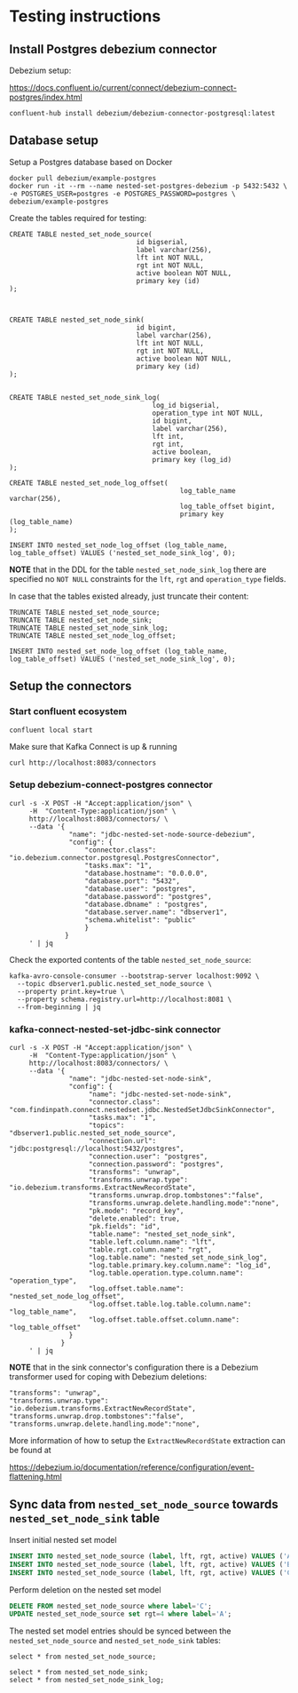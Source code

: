 Testing instructions
====================

## Install Postgres debezium connector

Debezium setup:

https://docs.confluent.io/current/connect/debezium-connect-postgres/index.html

```
confluent-hub install debezium/debezium-connector-postgresql:latest
```

## Database setup

Setup a Postgres database based on Docker

```
docker pull debezium/example-postgres
docker run -it --rm --name nested-set-postgres-debezium -p 5432:5432 \
-e POSTGRES_USER=postgres -e POSTGRES_PASSWORD=postgres \
debezium/example-postgres

```


Create the tables required for testing:

```
CREATE TABLE nested_set_node_source(
                                id bigserial,
                                label varchar(256),
                                lft int NOT NULL,
                                rgt int NOT NULL,
                                active boolean NOT NULL,
                                primary key (id)
);



CREATE TABLE nested_set_node_sink(
                                id bigint,
                                label varchar(256),
                                lft int NOT NULL,
                                rgt int NOT NULL,
                                active boolean NOT NULL,
                                primary key (id)
);


CREATE TABLE nested_set_node_sink_log(
                                    log_id bigserial,
                                    operation_type int NOT NULL,
                                    id bigint,
                                    label varchar(256),
                                    lft int,
                                    rgt int,
                                    active boolean,
                                    primary key (log_id)
);

CREATE TABLE nested_set_node_log_offset(
                                           log_table_name varchar(256),
                                           log_table_offset bigint,
                                           primary key (log_table_name)
);

INSERT INTO nested_set_node_log_offset (log_table_name, log_table_offset) VALUES ('nested_set_node_sink_log', 0);
```

**NOTE** that in the DDL for the table `nested_set_node_sink_log` there 
are specified no `NOT NULL` constraints for the `lft`, `rgt` and `operation_type` fields.

In case that the tables existed already, just truncate their content:

```
TRUNCATE TABLE nested_set_node_source;
TRUNCATE TABLE nested_set_node_sink;
TRUNCATE TABLE nested_set_node_sink_log;
TRUNCATE TABLE nested_set_node_log_offset;

INSERT INTO nested_set_node_log_offset (log_table_name, log_table_offset) VALUES ('nested_set_node_sink_log', 0);
```


## Setup the connectors

### Start confluent ecosystem

```
confluent local start
```

Make sure that Kafka Connect is up & running

```
curl http://localhost:8083/connectors
```

### Setup debezium-connect-postgres connector

```
curl -s -X POST -H "Accept:application/json" \
     -H  "Content-Type:application/json" \
     http://localhost:8083/connectors/ \
     --data '{
               "name": "jdbc-nested-set-node-source-debezium",
               "config": {
                   "connector.class": "io.debezium.connector.postgresql.PostgresConnector",
                   "tasks.max": "1",
                   "database.hostname": "0.0.0.0",
                   "database.port": "5432",
                   "database.user": "postgres",
                   "database.password": "postgres",
                   "database.dbname" : "postgres",
                   "database.server.name": "dbserver1",
                   "schema.whitelist": "public"
                   }
              }
     ' | jq
```

Check the exported contents of the table `nested_set_node_source`:
```
kafka-avro-console-consumer --bootstrap-server localhost:9092 \
  --topic dbserver1.public.nested_set_node_source \
  --property print.key=true \
  --property schema.registry.url=http://localhost:8081 \
  --from-beginning | jq
```


### kafka-connect-nested-set-jdbc-sink connector

```
curl -s -X POST -H "Accept:application/json" \
     -H  "Content-Type:application/json" \
     http://localhost:8083/connectors/ \
     --data '{
               "name": "jdbc-nested-set-node-sink",
               "config": {
                    "name": "jdbc-nested-set-node-sink",
                    "connector.class": "com.findinpath.connect.nestedset.jdbc.NestedSetJdbcSinkConnector",
                    "tasks.max": "1",
                    "topics": "dbserver1.public.nested_set_node_source",
                    "connection.url": "jdbc:postgresql://localhost:5432/postgres",
                    "connection.user": "postgres",
                    "connection.password": "postgres",
                    "transforms": "unwrap",                                                  
                    "transforms.unwrap.type": "io.debezium.transforms.ExtractNewRecordState",
                    "transforms.unwrap.drop.tombstones":"false",
                    "transforms.unwrap.delete.handling.mode":"none", 
                    "pk.mode": "record_key",
                    "delete.enabled": true,
                    "pk.fields": "id",
                    "table.name": "nested_set_node_sink",
                    "table.left.column.name": "lft",
                    "table.rgt.column.name": "rgt",
                    "log.table.name": "nested_set_node_sink_log",
                    "log.table.primary.key.column.name": "log_id",
                    "log.table.operation.type.column.name": "operation_type",
                    "log.offset.table.name": "nested_set_node_log_offset",
                    "log.offset.table.log.table.column.name": "log_table_name",
                    "log.offset.table.offset.column.name": "log_table_offset"
               }
             }
     ' | jq
```

**NOTE** that in the sink connector's configuration there is a Debezium transformer used
for coping with Debezium deletions:

```
"transforms": "unwrap",                                                  
"transforms.unwrap.type": "io.debezium.transforms.ExtractNewRecordState",
"transforms.unwrap.drop.tombstones":"false",
"transforms.unwrap.delete.handling.mode":"none", 
```

More information of how to setup the `ExtractNewRecordState` extraction can be found at

https://debezium.io/documentation/reference/configuration/event-flattening.html


## Sync data from `nested_set_node_source` towards `nested_set_node_sink` table


Insert initial nested set model
```sql
INSERT INTO nested_set_node_source (label, lft, rgt, active) VALUES ('A', 1, 6, true);
INSERT INTO nested_set_node_source (label, lft, rgt, active) VALUES ('B', 2, 3, true);
INSERT INTO nested_set_node_source (label, lft, rgt, active) VALUES ('C', 4, 5, true);
```


Perform deletion on the nested set model

```sql
DELETE FROM nested_set_node_source where label='C';
UPDATE nested_set_node_source set rgt=4 where label='A';
```


The nested set model entries should be synced between the `nested_set_node_source` and `nested_set_node_sink`
tables:

```
select * from nested_set_node_source;

select * from nested_set_node_sink;
select * from nested_set_node_sink_log;
``` 